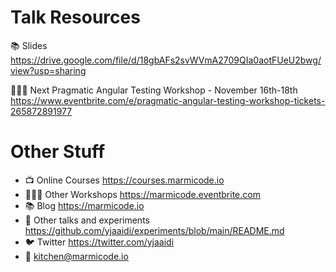 # Talk Resources

📚 Slides https://drive.google.com/file/d/18gbAFs2svWVmA2709QIa0aotFUeU2bwg/view?usp=sharing

👨🏻‍🍳 Next Pragmatic Angular Testing Workshop - November 16th-18th https://www.eventbrite.com/e/pragmatic-angular-testing-workshop-tickets-265872891977


# Other Stuff

- 📺 Online Courses https://courses.marmicode.io
- 👨🏻‍🏫 Other Workshops https://marmicode.eventbrite.com
- 📚 Blog https://marmicode.io
- 🧪 Other talks and experiments https://github.com/yjaaidi/experiments/blob/main/README.md
- 🐦 Twitter https://twitter.com/yjaaidi
- 💌 kitchen@marmicode.io
